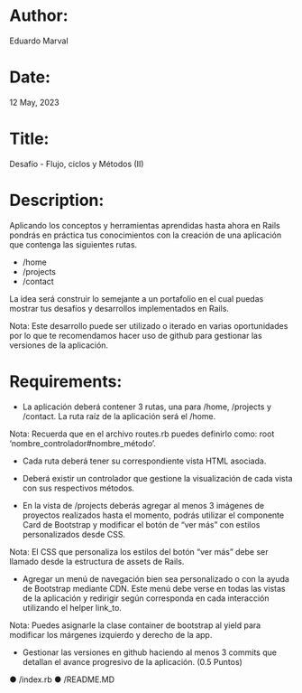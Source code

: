 # Author: 
Eduardo Marval

# Date: 
12 May, 2023

# Title: 
Desafío - Flujo, ciclos y Métodos (II)

# Description:

Aplicando los conceptos y herramientas aprendidas hasta ahora en Rails pondrás en
práctica tus conocimientos con la creación de una aplicación que contenga las siguientes
rutas.

- /home
- /projects
- /contact

La idea será construir lo semejante a un portafolio en el cual puedas mostrar tus desafíos y
desarrollos implementados en Rails.

Nota: Este desarrollo puede ser utilizado o iterado en varias oportunidades por lo que te
recomendamos hacer uso de github para gestionar las versiones de la aplicación.

# Requirements:

- La aplicación deberá contener 3 rutas, una para /home, /projects y /contact. La ruta
raíz de la aplicación será el /home.

Nota: Recuerda que en el archivo routes.rb puedes definirlo como:
root ‘nombre_controlador#nombre_método’.

- Cada ruta deberá tener su correspondiente vista HTML asociada.


- Deberá existir un controlador que gestione la visualización de cada vista con sus
respectivos métodos.

- En la vista de /projects deberás agregar al menos 3 imágenes de proyectos
realizados hasta el momento, podrás utilizar el componente Card de Bootstrap y
modificar el botón de “ver más” con estilos personalizados desde CSS.

Nota: El CSS que personaliza los estilos del botón “ver más” debe ser llamado desde
la estructura de assets de Rails.

- Agregar un menú de navegación bien sea personalizado o con la ayuda de Bootstrap
mediante CDN. Este menú debe verse en todas las vistas de la aplicación y redirigir
según corresponda en cada interacción utilizando el helper link_to.

Nota: Puedes asignarle la clase container de bootstrap al yield para modificar los
márgenes izquierdo y derecho de la app.

- Gestionar las versiones en github haciendo al menos 3 commits que detallan el
avance progresivo de la aplicación.
(0.5 Puntos)

 

● /index.rb
● /README.MD

